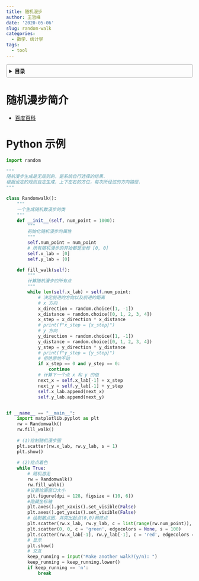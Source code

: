 ```yaml
---
title: 随机漫步
author: 王哲峰
date: '2020-05-06'
slug: random-walk
categories:
  - 数学、统计学
tags:
  - tool
---
```


<style>
details {
    border: 1px solid #aaa;
    border-radius: 4px;
    padding: .5em .5em 0;
}

summary {
    font-weight: bold;
    margin: -.5em -.5em 0;
    padding: .5em;
}

details[open] {
    padding: .5em;
}

details[open] summary {
    border-bottom: 1px solid #aaa;
    margin-bottom: .5em;
}
img {
    pointer-events: none;
}
</style>


<details><summary>目录</summary><p>

- [随机漫步简介](#随机漫步简介)
- [Python 示例](#python-示例)
</p></details><p></p>

# 随机漫步简介

- [百度百科](https://baike.baidu.com/item/%E9%9A%8F%E6%9C%BA%E6%B8%B8%E8%B5%B0/1674146?fromtitle=%E9%9A%8F%E6%9C%BA%E6%BC%AB%E6%AD%A5&fromid=15578433&fr=aladdin)

# Python 示例

```python
import random

"""
随机漫步生成是无规则的，是系统自行选择的结果.
根据设定的规则自定生成，上下左右的方位，每次所经过的方向路径.
"""

class Randomwalk():
    """
    一个生成随机数漫步的类
    """
    def __init__(self, num_point = 1000):
        """
        初始化随机漫步的属性
        """
        self.num_point = num_point
        # 所有随机漫步的开始都是坐标 [0, 0]
        self.x_lab = [0]
        self.y_lab = [0]

    def fill_walk(self):
        """
        计算随机漫步的所有点
        """
        while len(self.x_lab) < self.num_point:
            # 决定前进的方向以及前进的距离
            # x 方向
            x_direction = random.choice([1, -1])
            x_distance = random.choice([0, 1, 2, 3, 4])
            x_step = x_direction * x_distance
            # print(f"x_step = {x_step}")
            # y 方向
            y_direction = random.choice([1, -1])
            y_distance = random.choice([0, 1, 2, 3, 4])
            y_step = y_direction * y_distance
            # print(f"y_step = {y_step}")
            # 拒绝原地不动
            if x_step == 0 and y_step == 0:
                continue
            # 计算下一个点 x 和 y 的值
            next_x = self.x_lab[-1] + x_step
            next_y = self.y_lab[-1] + y_step
            self.x_lab.append(next_x)
            self.y_lab.append(next_y)


if __name__ == "__main__":
    import matplotlib.pyplot as plt
    rw = Randomwalk()
    rw.fill_walk()
    
    # (1)绘制随机漫步图
    plt.scatter(rw.x_lab, rw.y_lab, s = 1)
    plt.show()
    
    # (2)给点着色
    while True:
        # 随机游走
        rw = Randomwalk()
        rw.fill_walk()
        #设置绘画窗口大小
        plt.figure(dpi = 128, figsize = (10, 6))
        #隐藏坐标轴
        plt.axes().get_xaxis().set_visible(False)
        plt.axes().get_yaxis().set_visible(False)
        # 绘制散点图，并突出起点(0,0)和终点
        plt.scatter(rw.x_lab, rw.y_lab, c = list(range(rw.num_point)), cmap = plt.cm.YlOrBr, edgecolors = None, s = 15)
        plt.scatter(0, 0, c = 'green', edgecolors = None, s = 100)
        plt.scatter(rw.x_lab[-1], rw.y_lab[-1], c = 'red', edgecolors = None, s = 100)
        # 显示
        plt.show()
        # 交互
        keep_running = input("Make another walk?(y/n): ")
        keep_running = keep_running.lower()
        if keep_running == 'n':
            break
```
